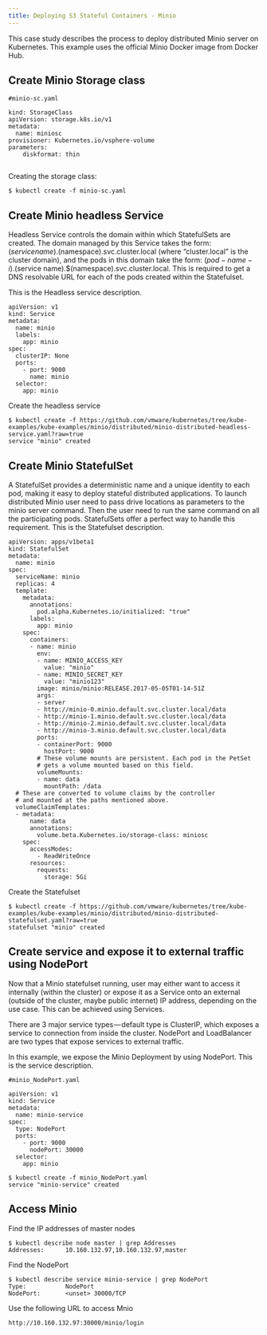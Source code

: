 ```yaml
---
title: Deploying S3 Stateful Containers - Minio
---
```


This case study describes the process to deploy distributed Minio server on Kubernetes. This example uses the official Minio Docker image from Docker Hub.
 
## Create Minio Storage class

``` 
#minio-sc.yaml
 
kind: StorageClass
apiVersion: storage.k8s.io/v1
metadata:
  name: miniosc
provisioner: Kubernetes.io/vsphere-volume
parameters:
    diskformat: thin
 
```

Creating the storage class:

```
$ kubectl create -f minio-sc.yaml
```

## Create Minio headless Service

Headless Service controls the domain within which StatefulSets are created. The domain managed by this Service takes the form: $(service name).$(namespace).svc.cluster.local (where “cluster.local” is the cluster domain), and the pods in this domain take the form: $(pod-name-{i}).$(service name).$(namespace).svc.cluster.local. This is required to get a DNS resolvable URL for each of the pods created within the Statefulset.

This is the Headless service description.

```
apiVersion: v1
kind: Service
metadata:
  name: minio
  labels:
    app: minio
spec:
  clusterIP: None
  ports:
    - port: 9000
      name: minio
  selector:
    app: minio
```

Create the headless service

```
$ kubectl create -f https://github.com/vmware/kubernetes/tree/kube-examples/kube-examples/minio/distributed/minio-distributed-headless-service.yaml?raw=true
service "minio" created
```

## Create Minio StatefulSet

A StatefulSet provides a deterministic name and a unique identity to each pod, making it easy to deploy stateful distributed applications. To launch distributed Minio user need to pass drive locations as parameters to the minio server command. Then the user need to run the same command on all the participating pods. StatefulSets offer a perfect way to handle this requirement.
This is the Statefulset description.

```
apiVersion: apps/v1beta1
kind: StatefulSet
metadata:
  name: minio
spec:
  serviceName: minio
  replicas: 4
  template:
    metadata:
      annotations:
        pod.alpha.Kubernetes.io/initialized: "true"
      labels:
        app: minio
    spec:
      containers:
      - name: minio
        env:
        - name: MINIO_ACCESS_KEY
          value: "minio"
        - name: MINIO_SECRET_KEY
          value: "minio123"
        image: minio/minio:RELEASE.2017-05-05T01-14-51Z
        args:
        - server
        - http://minio-0.minio.default.svc.cluster.local/data
        - http://minio-1.minio.default.svc.cluster.local/data
        - http://minio-2.minio.default.svc.cluster.local/data
        - http://minio-3.minio.default.svc.cluster.local/data
        ports:
        - containerPort: 9000
          hostPort: 9000
        # These volume mounts are persistent. Each pod in the PetSet
        # gets a volume mounted based on this field.
        volumeMounts:
        - name: data
          mountPath: /data
  # These are converted to volume claims by the controller
  # and mounted at the paths mentioned above.
  volumeClaimTemplates:
  - metadata:
      name: data
      annotations:
        volume.beta.Kubernetes.io/storage-class: miniosc
    spec:
      accessModes:
        - ReadWriteOnce
      resources:
        requests:
          storage: 5Gi
```

Create the Statefulset

``` 
$ kubectl create -f https://github.com/vmware/kubernetes/tree/kube-examples/kube-examples/minio/distributed/minio-distributed-statefulset.yaml?raw=true
statefulset "minio" created
```

## Create service and expose it to external traffic using NodePort
 
Now that a Minio statefulset running, user may either want to access it internally (within the cluster) or expose it as a Service onto an external (outside of the cluster, maybe public internet) IP address, depending on the use case. This can be achieved using Services.

There are 3 major service types — default type is ClusterIP, which exposes a service to connection from inside the cluster. NodePort and LoadBalancer are two types that expose services to external traffic.
 
In this example, we expose the Minio Deployment by using NodePort. This is the service description.

``` 
#minio_NodePort.yaml
 
apiVersion: v1
kind: Service
metadata:
  name: minio-service
spec:
  type: NodePort
  ports:
    - port: 9000
      nodePort: 30000
  selector:
    app: minio
```

```
$ kubectl create -f minio_NodePort.yaml
service "minio-service" created
``` 
 
## Access Minio
 
Find the IP addresses of master nodes

```
$ kubectl describe node master | grep Addresses
Addresses:		10.160.132.97,10.160.132.97,master
``` 
 
Find the NodePort 							

```
$ kubectl describe service minio-service | grep NodePort
Type:			NodePort
NodePort:		<unset>	30000/TCP
```

Use the following URL to access Mnio
```
http://10.160.132.97:30000/minio/login
```